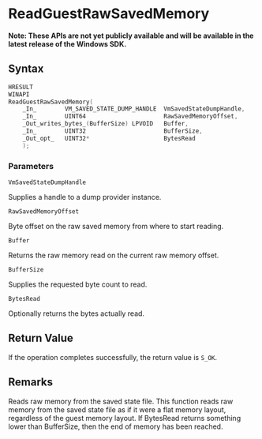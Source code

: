 # ReadGuestRawSavedMemory
**Note: These APIs are not yet publicly available and will be available in the latest release of the Windows SDK.**

## Syntax
```C
HRESULT 
WINAPI 
ReadGuestRawSavedMemory( 
    _In_        VM_SAVED_STATE_DUMP_HANDLE  VmSavedStateDumpHandle, 
    _In_        UINT64                      RawSavedMemoryOffset, 
    _Out_writes_bytes_(BufferSize) LPVOID   Buffer, 
    _In_        UINT32                      BufferSize, 
    _Out_opt_   UINT32*                     BytesRead 
    ); 
```
### Parameters

`VmSavedStateDumpHandle`

Supplies a handle to a dump provider instance.

`RawSavedMemoryOffset`

Byte offset on the raw saved memory from where to start reading.

`Buffer`

Returns the raw memory read on the current raw memory offset.

`BufferSize`

Supplies the requested byte count to read.

`BytesRead`

Optionally returns the bytes actually read.

## Return Value

If the operation completes successfully, the return value is `S_OK`.

## Remarks

Reads raw memory from the saved state file. This function reads raw memory from the saved state file as if it were a flat memory layout, regardless of the guest memory layout. If BytesRead returns something lower than BufferSize, then the end of memory has been reached. 
